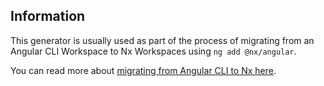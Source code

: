 ## Information

This generator is usually used as part of the process of migrating from an Angular CLI Workspace to Nx Workspaces using `ng add @nx/angular`.

You can read more about [migrating from Angular CLI to Nx here](https://nx.dev/recipes/adopting-nx/migration-angular).
